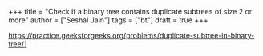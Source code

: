 +++
title = "Check if a binary tree contains duplicate subtrees of size 2 or more"
author = ["Seshal Jain"]
tags = ["bt"]
draft = true
+++

<https://practice.geeksforgeeks.org/problems/duplicate-subtree-in-binary-tree/1>
